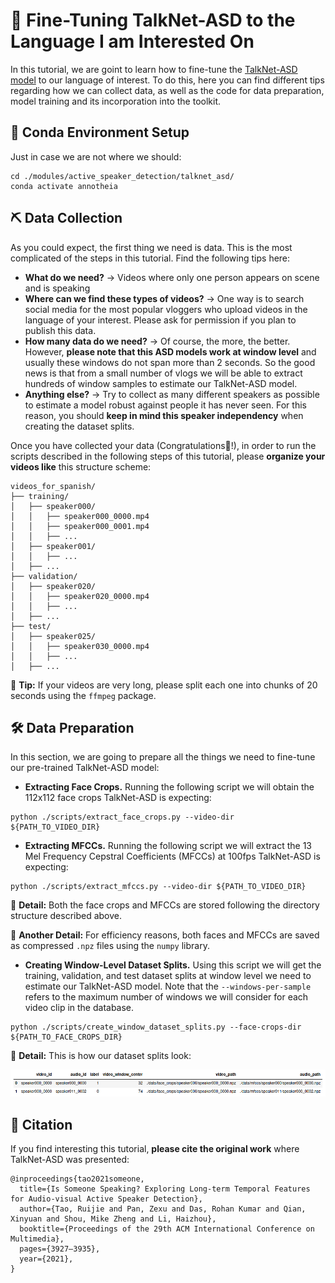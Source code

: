 <h1 align="left"> 📜 Fine-Tuning TalkNet-ASD to the Language I am Interested On</h1>

In this tutorial, we are goint to learn how to fine-tune the [TalkNet-ASD model](https://dl.acm.org/doi/abs/10.1145/3474085.3475587) to our language of interest. To do this, here you can find different tips regarding how we can collect data, as well as the code for data preparation, model training and its incorporation into the toolkit.

## 🦺 Conda Environment Setup

Just in case we are not where we should:

```
cd ./modules/active_speaker_detection/talknet_asd/
conda activate annotheia
```

## ⛏️ Data Collection

As you could expect, the first thing we need is data. This is the most complicated of the steps in this tutorial. Find the following tips here:

- **What do we need?** → Videos where only one person appears on scene and is speaking
- **Where can we find these types of videos?** → One way is to search social media for the most popular vloggers who upload videos in the language of your interest. Please ask for permission if you plan to publish this data.
- **How many data do we need?** → Of course, the more, the better. However, **please note that this ASD models work at window level** and usually these windows do not span more than 2 seconds. So the good news is that from a small number of vlogs we will be able to extract hundreds of window samples to estimate our TalkNet-ASD model.
- **Anything else?** → Try to collect as many different speakers as possible to estimate a model robust against people it has never seen. For this reason, you should **keep in mind this speaker independency** when creating the dataset splits.

Once you have collected your data (Congratulations👏!), in order to run the scripts described in the following steps of this tutorial, please **organize your videos like** this structure scheme:

```
videos_for_spanish/
├── training/
│   ├── speaker000/
│   │   ├── speaker000_0000.mp4
│   │   ├── speaker000_0001.mp4
│   │   ├── ...
│   ├── speaker001/
│   │   ├── ...
│   ├── ...
├── validation/
│   ├── speaker020/
│   │   ├── speaker020_0000.mp4
│   │   ├── ...
│   ├── ...
├── test/
│   ├── speaker025/
│   │   ├── speaker030_0000.mp4
│   │   ├── ...
│   ├── ...
```
🌟 **Tip:** If your videos are very long, please split each one into chunks of 20 seconds using the ```ffmpeg``` package.

## 🛠️ Data Preparation

In this section, we are going to prepare all the things we need to fine-tune our pre-trained TalkNet-ASD model:

- **Extracting Face Crops.** Running the following script we will obtain the 112x112 face crops TalkNet-ASD is expecting:

```
python ./scripts/extract_face_crops.py --video-dir ${PATH_TO_VIDEO_DIR}
```

- **Extracting MFCCs.** Running the following script we will extract the 13 Mel Frequency Cepstral Coefficients (MFCCs) at 100fps TalkNet-ASD is expecting:

```
python ./scripts/extract_mfccs.py --video-dir ${PATH_TO_VIDEO_DIR}
```
🌟 **Detail:** Both the face crops and MFCCs are stored following the directory structure described above.

🌟 **Another Detail:** For efficiency reasons, both faces and MFCCs are saved as compressed ```.npz``` files using the ```numpy``` library.

- **Creating Window-Level Dataset Splits.** Using this script we will get the training, validation, and test dataset splits at window level we need to estimate our TalkNet-ASD model. Note that the ```--windows-per-sample``` refers to the maximum number of windows we will consider for each video clip in the database.

```
python ./scripts/create_window_dataset_splits.py --face-crops-dir ${PATH_TO_FACE_CROPS_DIR}
```
🌟 **Detail:** This is how our dataset splits look:

<div align="center"> <img src="doc/image/dataset_split.png"> </div>

## 📝 Citation
If you find interesting this tutorial, **please cite the original work** where TalkNet-ASD was presented:

```
@inproceedings{tao2021someone,
  title={Is Someone Speaking? Exploring Long-term Temporal Features for Audio-visual Active Speaker Detection},
  author={Tao, Ruijie and Pan, Zexu and Das, Rohan Kumar and Qian, Xinyuan and Shou, Mike Zheng and Li, Haizhou},
  booktitle={Proceedings of the 29th ACM International Conference on Multimedia},
  pages={3927–3935},
  year={2021},
}
```


